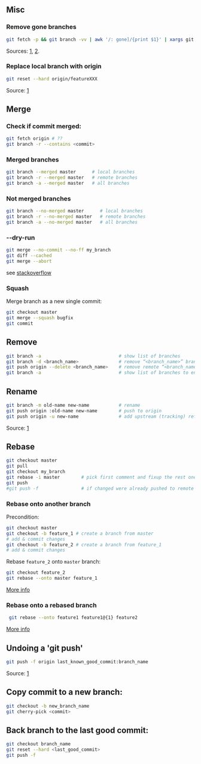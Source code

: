 ## Misc

### Remove gone branches
```bash
git fetch -p && git branch -vv | awk '/: gone]/{print $1}' | xargs git branch -D
```
Sources: [1](https://stackoverflow.com/a/59912825/5575527), [2](https://stackoverflow.com/a/38404202/5575527).

### Replace local branch with origin
```bash
git reset --hard origin/featureXXX
```
Source: [1](https://stackoverflow.com/a/9210705/5575527)

## Merge
### Check if commit merged:
```bash
git fetch origin # ??
git branch -r --contains <commit>
```
### Merged branches
```bash
git branch --merged master      # local branches
git branch -r --merged master   # remote branches
git branch -a --merged master   # all branches
```
### Not merged branches
```bash
git branch --no-merged master      # local branches
git branch -r --no-merged master   # remote branches
git branch -a --no-merged master   # all branches
```
### --dry-run
```bash
git merge --no-commit --no-ff my_branch
git diff --cached
git merge --abort
```
see [stackoverflow](https://stackoverflow.com/questions/501407/is-there-a-git-merge-dry-run-option)

### Squash

Merge branch as a new single commit:
```bash
git checkout master
git merge --squash bugfix
git commit
```

## Remove

```bash
git branch -a                             # show list of branches
git branch -d <branch_name>               # remove “<branch_name>” branch locally
git push origin --delete <branch_name>    # remove remote “<branch_name>” branch
git branch -a                             # show list of branches to ensure “<branch_name>” is removed
```

## Rename
```bash
git branch -m old-name new-name           # rename
git push origin :old-name new-name        # push to origin
git push origin -u new-name               # add upstream (tracking) reference
```
Source: [1](https://stackoverflow.com/a/40034426/5575527)

## Rebase

```bash
git checkout master
git pull
git checkout my_brarch
git rebase -i master        # pick first comment and fixup the rest ones
git push
#git push -f                # if changed were already pushed to remote
```

### Rebase onto another branch

Precondition:
```bash
git checkout master
git checkout -b feature_1 # create a branch from master
# add & commit changes
git checkout -b feature_2 # create a branch from feature_1
# add & commit changes
```
Rebase `feature_2` onto `master` branch: 
```bash
git checkout feature_2
git rebase --onto master feature_1
```
[More info](https://git-scm.com/book/en/v2/Git-Branching-Rebasing#_more_interesting_rebases)

### Rebase onto a rebased branch
```bash
 git rebase --onto feature1 feature1@{1} feature2
```
[More info](https://stackoverflow.com/questions/31881885/how-to-rebase-a-branch-off-a-rebased-branch#answer-53928753)

## Undoing a 'git push'
```bash
git push -f origin last_known_good_commit:branch_name
```
Source: [1](https://stackoverflow.com/questions/1270514/undoing-a-git-push)

## Copy commit to a new branch:
```bash
git checkout -b new_branch_name
git cherry-pick <commit>
```
## Back branch to the last good commit:
```bash
git checkout branch_name
git reset --hard <last_good_commit>
git push -f
```